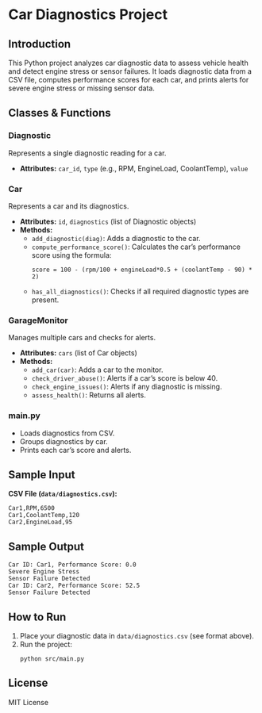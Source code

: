 # Car Diagnostics Project

## Introduction
This Python project analyzes car diagnostic data to assess vehicle health and detect engine stress or sensor failures. It loads diagnostic data from a CSV file, computes performance scores for each car, and prints alerts for severe engine stress or missing sensor data.

## Classes & Functions

### Diagnostic
Represents a single diagnostic reading for a car.
- **Attributes:** `car_id`, `type` (e.g., RPM, EngineLoad, CoolantTemp), `value`

### Car
Represents a car and its diagnostics.
- **Attributes:** `id`, `diagnostics` (list of Diagnostic objects)
- **Methods:**
  - `add_diagnostic(diag)`: Adds a diagnostic to the car.
  - `compute_performance_score()`: Calculates the car’s performance score using the formula:
    ```
    score = 100 - (rpm/100 + engineLoad*0.5 + (coolantTemp - 90) * 2)
    ```
  - `has_all_diagnostics()`: Checks if all required diagnostic types are present.

### GarageMonitor
Manages multiple cars and checks for alerts.
- **Attributes:** `cars` (list of Car objects)
- **Methods:**
  - `add_car(car)`: Adds a car to the monitor.
  - `check_driver_abuse()`: Alerts if a car’s score is below 40.
  - `check_engine_issues()`: Alerts if any diagnostic is missing.
  - `assess_health()`: Returns all alerts.

### main.py
- Loads diagnostics from CSV.
- Groups diagnostics by car.
- Prints each car’s score and alerts.

## Sample Input

**CSV File (`data/diagnostics.csv`):**
```
Car1,RPM,6500
Car1,CoolantTemp,120
Car2,EngineLoad,95
```

## Sample Output

```
Car ID: Car1, Performance Score: 0.0
Severe Engine Stress
Sensor Failure Detected
Car ID: Car2, Performance Score: 52.5
Sensor Failure Detected
```

## How to Run

1. Place your diagnostic data in `data/diagnostics.csv` (see format above).
2. Run the project:
   ```
   python src/main.py
   ```

## License
MIT License
